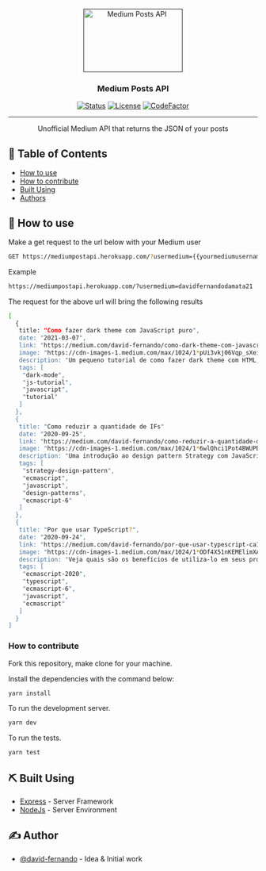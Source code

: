 <p align="center">
  <a href="" rel="noopener">
 <img width=200px height=128px src="https://images2.imgbox.com/a8/bb/ISkyh3WP_o.png" alt="Medium Posts API"></a>
</p>

<h3 align="center">Medium Posts API</h3>

<div align="center">

[![Status](https://img.shields.io/badge/status-active-success.svg)]() [![License](https://img.shields.io/badge/license-MIT-blue.svg)](/LICENSE) [![CodeFactor](https://www.codefactor.io/repository/github/david-fernando/medium-posts-api/badge)](https://www.codefactor.io/repository/github/david-fernando/medium-posts-api)

</div>

---

<p align="center"> Unofficial Medium API that returns the JSON of your posts
    <br> 
</p>

## 📝 Table of Contents

- [How to use](#how_to_use)
- [How to contribute](#how_to_contribute)
- [Built Using](#built_using)
- [Authors](#authors)


## 🏁 <span id="how_to_use">How to use </span>

Make a get request to the url below with your Medium user

```bash
GET https://mediumpostapi.herokuapp.com/?usermedium={{yourmediumusername}}
```

Example

```bash
https://mediumpostapi.herokuapp.com/?usermedium=davidfernandodamata21
```
The request for the above url will bring the following results

```bash
[
  {	
   title: "Como fazer dark theme com JavaScript puro",
   date: "2021-03-07",
   link: "https://medium.com/david-fernando/como-dark-theme-com-javascript-puro-fc277377447c?source=rss-e1120fb0abef------2",
   image: "https://cdn-images-1.medium.com/max/1024/1*pUi3vkj06Vqp_sXeiI-UbQ.jpeg",
   description: "Um pequeno tutorial de como fazer dark theme com HTML, CSS e JavaScript puro.",
   tags: [
    "dark-mode",
    "js-tutorial",
    "javascript",
    "tutorial"
   ]
  },
  {	
   title: "Como reduzir a quantidade de IFs"
   date: "2020-09-25",
   link: "https://medium.com/david-fernando/como-reduzir-a-quantidade-de-ifs-4484fc728397?source=rss-e1120fb0abef------2",
   image: "https://cdn-images-1.medium.com/max/1024/1*6wlQhci1Pot4BWUPDpHbfw.jpeg",
   description: "Uma introdução ao design pattern Strategy com JavaScript",
   tags: [
    "strategy-design-pattern",
    "ecmascript",
    "javascript",
    "design-patterns",
    "ecmascript-6"
   ]
  },
  {
   title: "Por que usar TypeScript?",
   date: "2020-09-24",
   link: "https://medium.com/david-fernando/por-que-usar-typescript-ca15607eed33?source=rss-e1120fb0abef------2",
   image: "https://cdn-images-1.medium.com/max/1024/1*ODf4X51nKEMElimXA706gQ.jpeg",
   description: "Veja quais são os benefícios de utiliza-lo em seus projetos",
   tags: [
    "ecmascript-2020",
    "typescript",
    "ecmascript-6",
    "javascript",
    "ecmascript"
   ]
  }
]
```

### <span id="how_to_contribute">How to contribute</span>

 Fork this repository, make clone for your machine.

 Install the dependencies with the command below:

 ```bash
 yarn install
 ```

To run the development server.

```bash
yarn dev
```
To run the tests.

```bash
yarn test
```

## ⛏️ <span id="built_using">Built Using</span>

- [Express](https://expressjs.com/) - Server Framework
- [NodeJs](https://nodejs.org/en/) - Server Environment

## ✍️ <span id="authors">Author</span>

- [@david-fernando](https://github.com/david-fernando) - Idea & Initial work
